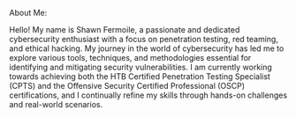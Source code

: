 About Me:

Hello! My name is Shawn Fermoile, a passionate and dedicated cybersecurity enthusiast with a focus on penetration testing, red teaming, and ethical hacking. My journey in the world of cybersecurity has led me to explore various tools, techniques, and methodologies essential for identifying and mitigating security vulnerabilities. I am currently working towards achieving both the HTB Certified Penetration Testing Specialist (CPTS) and the Offensive Security Certified Professional (OSCP) certifications, and I continually refine my skills through hands-on challenges and real-world scenarios.

<!---
Sfermoile/Sfermoile is a ✨ special ✨ repository because its `README.md` (this file) appears on your GitHub profile.
You can click the Preview link to take a look at your changes.
--->
